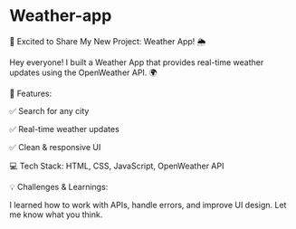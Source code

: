 # Weather-app
🚀 Excited to Share My New Project: Weather App! 🌦️

Hey everyone! I built a Weather App that provides real-time weather updates using the OpenWeather API. 🌍

🔹 Features:

 ✅ Search for any city

 ✅ Real-time weather updates

 ✅ Clean & responsive UI

💻 Tech Stack: HTML, CSS, JavaScript, OpenWeather API

💡 Challenges & Learnings:

 I learned how to work with APIs, handle errors, and improve UI design. Let me know what you think.
